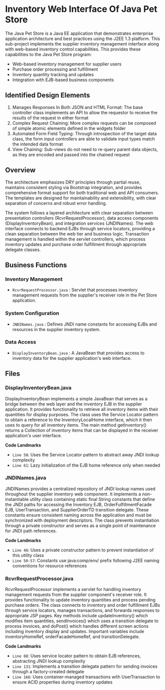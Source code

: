 # Inventory Web Interface Of Java Pet Store

The Java Pet Store is a Java EE application that demonstrates enterprise application architecture and best practices using the J2EE 1.3 platform. This sub-project implements the supplier inventory management interface along with web-based inventory control capabilities. This provides these capabilities to the Java Pet Store program:

- Web-based inventory management for supplier users
- Purchase order processing and fulfillment
- Inventory quantity tracking and updates
- Integration with EJB-based business components

## Identified Design Elements

1. Manages Responses In Both JSON and HTML Format: The base controller class implements an API to allow the requestor to receive the results of the request in either format
2. Complex Request Chaining: More complex requests can be composed of simple atomic elements defined in the widgets folder
3. Automated Form Field Typing: Through introspection of the target data class, the form input controllers are able to validate input types match the intended data format
4. View Chaining: Sub-views do not need to re-query parent data objects, as they are encoded and passed into the chained request

## Overview
The architecture emphasizes DRY principles through partial reuse, maintains consistent styling via Bootstrap integration, and provides comprehensive format support for both traditional web and API consumers. The templates are designed for maintainability and extensibility, with clear separation of concerns and robust error handling.

The system follows a layered architecture with clear separation between presentation controllers (RcvrRequestProcessor), data access components (DisplayInventoryBean), and integration services (JNDINames). The web interface connects to backend EJBs through service locators, providing a clean separation between the web tier and business logic. Transaction management is handled within the servlet controllers, which process inventory updates and purchase order fulfillment through appropriate delegate classes.

## Business Functions

### Inventory Management
- `RcvrRequestProcessor.java` : Servlet that processes inventory management requests from the supplier's receiver role in the Pet Store application.

### System Configuration
- `JNDINames.java` : Defines JNDI name constants for accessing EJBs and resources in the supplier inventory system.

### Data Access
- `DisplayInventoryBean.java` : A JavaBean that provides access to inventory data for the supplier application's web interface.

## Files
### DisplayInventoryBean.java

DisplayInventoryBean implements a simple JavaBean that serves as a bridge between the web layer and the inventory EJB in the supplier application. It provides functionality to retrieve all inventory items with their quantities for display purposes. The class uses the Service Locator pattern to obtain a reference to the InventoryLocalHome interface, which it then uses to query for all inventory items. The main method getInventory() returns a Collection of inventory items that can be displayed in the receiver application's user interface.

 **Code Landmarks**
- `Line 58`: Uses the Service Locator pattern to abstract away JNDI lookup complexity
- `Line 61`: Lazy initialization of the EJB home reference only when needed
### JNDINames.java

JNDINames provides a centralized repository of JNDI lookup names used throughout the supplier inventory web component. It implements a non-instantiable utility class containing static final String constants that define the JNDI paths for accessing the Inventory EJB, OrderFulfillmentFacade EJB, UserTransaction, and SupplierOrderTD transition delegate. These constants ensure consistent naming across the application and must be synchronized with deployment descriptors. The class prevents instantiation through a private constructor and serves as a single point of maintenance for JNDI path references.

 **Code Landmarks**
- `Line 46`: Uses a private constructor pattern to prevent instantiation of this utility class
- `Line 50-57`: Constants use java:comp/env/ prefix following J2EE naming conventions for resource references
### RcvrRequestProcessor.java

RcvrRequestProcessor implements a servlet for handling inventory management requests from the supplier component's receiver role. It provides functionality to update inventory quantities and process pending purchase orders. The class connects to inventory and order fulfillment EJBs through service locators, manages transactions, and forwards responses to appropriate JSP pages. Key methods include updateInventory() which modifies item quantities, sendInvoices() which uses a transition delegate to process invoices, and doPost() which handles different screen actions including inventory display and updates. Important variables include inventoryHomeRef, orderFacadeHomeRef, and transitionDelegate.

 **Code Landmarks**
- `Line 88`: Uses service locator pattern to obtain EJB references, abstracting JNDI lookup complexity
- `Line 131`: Implements a transition delegate pattern for sending invoices through a factory-created delegate
- `Line 166`: Uses container-managed transactions with UserTransaction to ensure ACID properties during inventory updates

[Generated by the Sage AI expert workbench: 2025-03-29 21:37:00  https://sage-tech.ai/workbench]: #